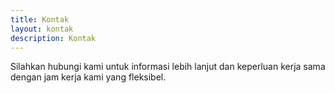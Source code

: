 ```yaml
---
title: Kontak
layout: kontak
description: Kontak
---
```


Silahkan hubungi kami untuk informasi lebih lanjut dan keperluan kerja sama dengan jam kerja kami yang fleksibel.
